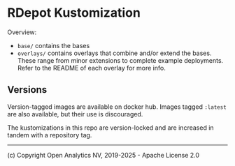 
# RDepot Kustomization

Overview:
* `base/` contains the bases
* `overlays/` contains overlays that combine and/or extend the bases. These range from minor extensions to complete example deployments. Refer to the README of each overlay for more info.

## Versions

Version-tagged images are available on docker hub.
Images tagged `:latest` are also available, but their use is discouraged.

The kustomizations in this repo are version-locked and are increased in tandem with a repository tag.

---

(c) Copyright Open Analytics NV, 2019-2025 - Apache License 2.0
